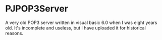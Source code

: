 # PJPOP3Server
 A very old POP3 server written in visual basic 6.0 when I was eight years old. It's incomplete and useless, but I have uploaded it for historical reasons.
